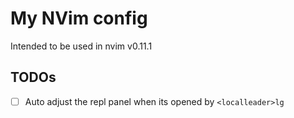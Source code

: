 # My NVim config

Intended to be used in nvim v0.11.1

## TODOs

- [ ] Auto adjust the repl panel when its opened by `<localleader>lg`

